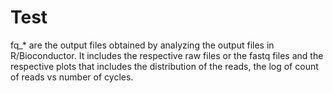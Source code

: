 # Test
fq_* are the output files obtained by analyzing the output files in R/Bioconductor. It includes the respective raw files or the fastq files and
the respective plots that includes the distribution of the reads, the log of count of reads vs number of cycles. 
